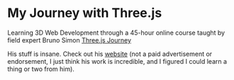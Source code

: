 # My Journey with Three.js

Learning 3D Web Development through a 45-hour online course taught by field expert Bruno Simon [Three.js Journey](https://threejs-journey.com/)

His stuff is insane. Check out his [website](https://www.bruno-simon.com) (not a paid advertisement or endorsement, I just think his work is incredible, and I figured I could learn a thing or two from him).
